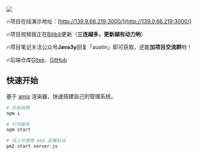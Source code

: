 ![](https://p.ipic.vip/0qiqhs.jpg)

:fire:项目在线演示地址：[http://139.9.66.219:3000/](http://139.9.66.219:3000/)

:fire:项目视频我正在[Bilibili](https://space.bilibili.com/198434865/channel/collectiondetail?sid=435119)更新（**三连越多，更新越有动力哟**）

:fire:项目笔记关注公众号**Java3y**回复「austin」即可获取，还能**加项目交流群**哟！

:fire:后端仓库[Gitee](https://gitee.com/zhongfucheng/austin)、[GitHub](https://gitee.com/zhongfucheng/austin)

## 快速开始

基于 [amis](https://github.com/baidu/amis) 渲染器，快速搭建自己的管理系统。

```bash
# 安装依赖
npm i

# 打开服务
npm start

# 线上可使用 pm2 部署启动
pm2 start server.js

```

